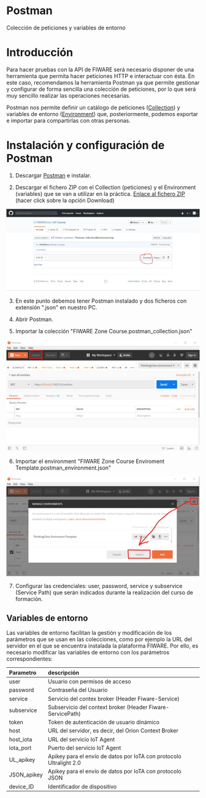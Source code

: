 
# Postman
Colección de peticiones y variables de entorno

# Introducción

Para hacer pruebas con la API de FIWARE será necesario disponer de una herramienta que permita hacer peticiones HTTP e interactuar con ésta. En este caso, recomendamos la herramienta Postman ya que permite gestionar y configurar de forma sencilla una colección de peticiones, por lo que será muy sencillo realizar las operaciones necesarias.

Postman nos permite definir un catálogo de peticiones ([Collection](FIWARE%20Zone%20Course.postman_collection.json)) y variables de entorno ([Environment](FIWARE%20Zone%20Course%20Enviroment%20Template.postman_environment.json)) que, posteriormente, podemos exportar e importar para compartirlas con otras personas. 

# Instalación y configuración de Postman

1. Descargar [Postman](https://www.getpostman.com/) e instalar.

2. Descargar el fichero ZIP con el Collection (peticiones) y el Environment (variables) que se van a utilizar en la práctica. [Enlace al fichero ZIP](https://github.com/FIWAREZone/IoT_Course/blob/master/postman/Postman_Collection%26Environment.zip) (hacer click sobre la opción Download)

![Descargar ZIP](images/download_zip.jpg)

3. En este punto debemos tener Postman instalado y dos ficheros con extensión ".json" en nuestro PC.

4. Abrir Postman.

5. Importar la colección "FIWARE Zone Course.postman_collection.json"

![Importar Collection](images/import_collection.jpg)

6. Importar el environment "FIWARE Zone Course Enviroment Template.postman_environment.json"

![Importar Environment](images/import_environment.jpg)

7. Configurar las credenciales: user, password, service y subservice (Service Path) que serán indicados durante la realización del curso de formación.



## Variables de entorno

Las variables de entorno facilitan la gestión y modificación de los parámetros que se usan en las colecciones, como por ejemplo la URL del servidor en el que se encuentra instalada la plataforma FIWARE. Por ello, es necesario modificar las variables de entorno con los parámetros correspondientes:

| Parametro         |descripción   												|
| :-----------------|:--------------											|
| user              | Usuario con permisos de acceso							|
| password          | Contraseña del Usuario 									|
| service   		| Servicio del contex broker (Header Fiware-Service) 		|
| subservice      	| Subservicio del context broker (Header Fiware-ServicePath) |
| token 			| Token de autenticación de usuario dinámico 				|
| host 				| URL del servidor, es decir, del Orion Context Broker 		|
| host_iota 				| URL del servicio IoT Agent 		|
| iota_port 				| Puerto del servicio IoT Agent		|
| UL_apikey 				| Apikey para el envío de datos por IoTA con protocolo Ultralight 2.0 		|
| JSON_apikey 			| Apikey para el envío de datos por IoTA con protocolo JSON 		|
| device_ID 				| Identificador de dispositivo		|
